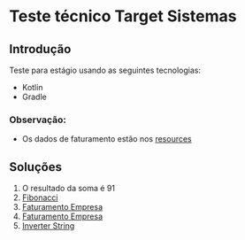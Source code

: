 # Teste técnico Target Sistemas

## Introdução

Teste para estágio usando as seguintes tecnologias:

- Kotlin
- Gradle

### Observação:

- Os dados de faturamento estão nos [resources](./src/main/resources/dados.json)

## Soluções

1. O resultado da soma é 91
2. [Fibonacci](./src/main/kotlin/Fibonacci.kt)
3. [Faturamento Empresa](./src/main/kotlin/Faturamento.kt)
4. [Faturamento Empresa](./src/main/kotlin/FaturamentoEstado.kt)
5. [Inverter String](./src/main/kotlin/InverterString.kt)



